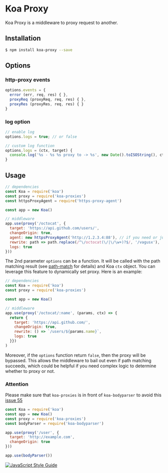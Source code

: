 # Koa Proxy

Koa Proxy is a middleware to proxy request to another.

## Installation

```bash
$ npm install koa-proxy --save
```

## Options

### http-proxy events

```js
options.events = {
  error (err, req, res) { },
  proxyReq (proxyReq, req, res) { },
  proxyRes (proxyRes, req, res) { }
}
```

### log option
```js
// enable log
options.logs = true; // or false

// custom log function
options.logs = (ctx, target) {
  console.log('%s - %s %s proxy to -> %s', new Date().toISOString(), ctx.req.method, ctx.req.oldPath, new URL(ctx.req.url, target))
}
```

## Usage

```js
// dependencies
const Koa = require('koa')
const proxy = require('koa-proxies')
const httpsProxyAgent = require('https-proxy-agent')

const app = new Koa()

// middleware
app.use(proxy('/octocat', {
  target: 'https://api.github.com/users/',
  changeOrigin: true,
  agent: new httpsProxyAgent('http://1.2.3.4:88'), // if you need or just delete this line
  rewrite: path => path.replace(/^\/octocat(\/|\/\w+)?$/, '/vagusx'),
  logs: true
}))
```
The 2nd parameter `options` can be a function. It will be called with the path matching result (see [path-match](https://www.npmjs.com/package/path-match) for details) and Koa `ctx` object. You can leverage this feature to dynamically set proxy. Here is an example:

```js
// dependencies
const Koa = require('koa')
const proxy = require('koa-proxies')

const app = new Koa()

// middleware
app.use(proxy('/octocat/:name', (params, ctx) => {
  return {
    target: 'https://api.github.com/',
    changeOrigin: true,
    rewrite: () => `/users/${params.name}`,
    logs: true
  }})
)
```
Moreover, if the `options` function return `false`, then the proxy will be bypassed. This allows the middleware to bail out even if path matching succeeds, which could be helpful if you need complex logic to determine whether to proxy or not.


### Attention

Please make sure that `koa-proxies` is in front of `koa-bodyparser` to avoid this [issue 55](https://github.com/vagusX/koa-proxies/issues/55)

```js
const Koa = require('koa')
const app = new Koa()
const proxy = require('koa-proxies')
const bodyParser = require('koa-bodyparser')

app.use(proxy('/user', {
  target: 'http://example.com',
  changeOrigin: true
}))

app.use(bodyParser())
```

[![JavaScript Style Guide](https://cdn.rawgit.com/feross/standard/master/badge.svg)](https://github.com/feross/standard)
